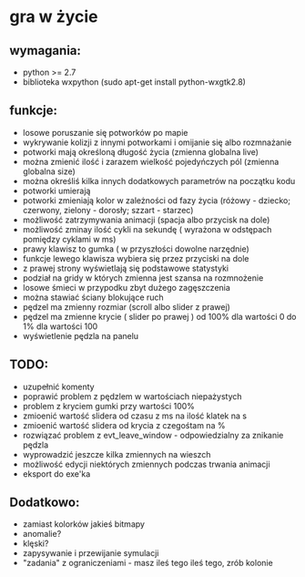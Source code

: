 gra w życie
===========

wymagania:
---------
* python >= 2.7
* biblioteka wxpython (sudo apt-get install python-wxgtk2.8)

funkcje:
---------
* losowe poruszanie się potworków po mapie
* wykrywanie kolizji z innymi potworkami i omijanie się albo rozmnażanie
* potworki mają określoną długość życia (zmienna globalna live)
* można zmienić ilość i zarazem wielkość pojedyńczych pól (zmienna globalna size)
* można określiś kilka innych dodatkowych parametrów na początku kodu
* potworki umierają
* potworki zmieniają kolor w zależności od fazy życia (różowy - dziecko; czerwony, zielony - dorosły; szzart - starzec)
* możliwość zatrzymywania animacji (spacja albo przycisk na dole)
* możliwość zminay ilość cykli na sekundę ( wyrażona w odstępach pomiędzy cyklami w ms)
* prawy klawisz to gumka ( w przyszłości dowolne narzędnie)
* funkcje lewego klawisza wybiera się przez przyciski na dole
* z prawej strony wyświetlają się podstawowe statystyki 
* podział na gridy w których zmienna jest szansa na rozmnożenie
* losowe śmieci w przypodku zbyt dużego zagęszczenia
* można stawiać ściany blokujące ruch
* pędzel ma zmienny rozmiar (scroll albo slider z prawej)
* pędzel ma zmienne krycie  ( slider po prawej ) od 100% dla wartości 0 do 1% dla wartości 100
* wyświetlenie pędzla na panelu

TODO:
--------
* uzupełnić komenty
* poprawić problem z pędzlem w wartościach niepażystych
* problem z kryciem gumki przy wartości 100%
* zmioenić wartość slidera od czasu z ms na ilość klatek na s
* zmioenić wartość slidera od krycia z czegośtam na %
* rozwiązać problem z evt_leave_window - odpowiedzialny za znikanie pędzla
* wyprowadzić jeszcze kilka zmiennych na wieszch
* możliwość edycji niektórych zmiennych podczas trwania animacji
* eksport do exe'ka


Dodatkowo:
-----------

* zamiast kolorków jakieś bitmapy
* anomalie?
* klęski?
* zapysywanie i przewijanie symulacji
* "zadania" z ograniczeniami - masz ileś tego ileś tego, zrób kolonie
